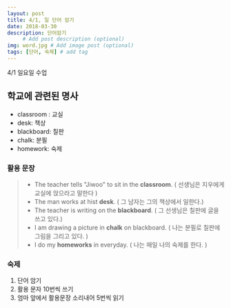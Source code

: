 ```yaml
---
layout: post
title: 4/1, 일 단어 암기
date: 2018-03-30
description: 단어암기
     # Add post description (optional)
img: word.jpg # Add image post (optional)
tags: [단어, 숙제] # add tag
---
```

4/1 일요일 수업

## 학교에 관련된 명사

* classroom : 교실
* desk: 책상
* blackboard: 칠판
* chalk: 분필
* homework: 숙제

### 활용 문장

> * The teacher tells "Jiwoo" to sit in the **classroom**.
    ( 선생님은 지우에게 교실에 앉으라고 말한다 )
> * The man works at hist **desk**.
    ( 그 남자는 그의 책상에서 일한다.)
> * The teacher is writing on the **blackboard**.
    ( 그 선생님은 칠판에 글을 쓰고 있다.)
> * I am drawing a picture in **chalk** on blackboard.
    ( 나는 분필로 칠판에 그림을 그리고 있다. )
> * I do my **homeworks** in everyday.
    ( 나는 매일 나의 숙제를 한다. )


### 숙제
1. 단어 암기
2. 활용 문자 10번씩 쓰기
3. 엄마 앞에서 활용문장 소리내어 5번씩 읽기


>